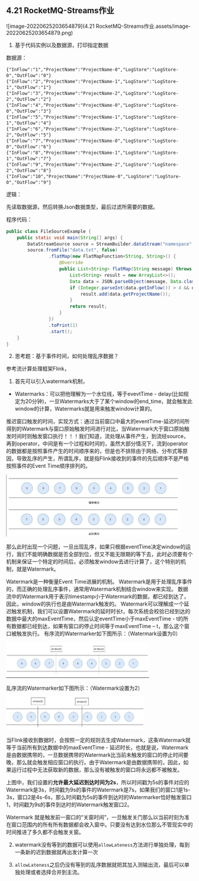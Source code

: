## 4.21 RocketMQ-Streams作业





![image-20220625203654879](4.21 RocketMQ-Streams作业.assets/image-20220625203654879.png)



1. 基于代码实例以及数据源，打印指定数据



数据源：

```
{"InFlow":"1","ProjectName":"ProjectName-0","LogStore":"LogStore-0","OutFlow":"0"}
{"InFlow":"2","ProjectName":"ProjectName-1","LogStore":"LogStore-1","OutFlow":"1"}
{"InFlow":"3","ProjectName":"ProjectName-2","LogStore":"LogStore-2","OutFlow":"2"}
{"InFlow":"4","ProjectName":"ProjectName-0","LogStore":"LogStore-0","OutFlow":"3"}
{"InFlow":"5","ProjectName":"ProjectName-1","LogStore":"LogStore-1","OutFlow":"4"}
{"InFlow":"6","ProjectName":"ProjectName-2","LogStore":"LogStore-2","OutFlow":"5"}
{"InFlow":"7","ProjectName":"ProjectName-0","LogStore":"LogStore-0","OutFlow":"6"}
{"InFlow":"8","ProjectName":"ProjectName-1","LogStore":"LogStore-1","OutFlow":"7"}
{"InFlow":"9","ProjectName":"ProjectName-2","LogStore":"LogStore-2","OutFlow":"8"}
{"InFlow":"10","ProjectName":"ProjectName-0","LogStore":"LogStore-0","OutFlow":"9"}
```





逻辑：

先读取数据源，然后转换Json数据类型，最后过滤所需要的数据。





程序代码：

```java
public class FileSourceExample {
    public static void main(String[] args) {
        DataStreamSource source = StreamBuilder.dataStream("namespace", "pipeline");
        source.fromFile("data.txt", false)
                .flatMap(new FlatMapFunction<String, String>() {
                    @Override
                    public List<String> flatMap(String message) throws Exception {
                        List<String> result = new ArrayList<>();
                        Data data = JSON.parseObject(message, Data.class);
                        if (Integer.parseInt(data.getInFlow()) > 4 && data.getLogStore().equals("LogStore-1")) {
                            result.add(data.getProjectName());
                        }
                        return result;
                    }
                })
                .toPrint(1)
                .start();
    }
}
```









2. 思考题：基于事件时间，如何处理乱序数据？



参考流计算处理框架Flink，

1. 首先可以引入watermark机制，

- Watermarks：可以把他理解为一个水位线，等于evevtTime - delay(比如规定为20分钟)，一旦Watermarks大于了某个window的end_time，就会触发此window的计算，Watermarks就是用来触发window计算的。

推迟窗口触发的时间，实现方式：通过当前窗口中最大的eventTime-延迟时间所得到的Watermark与窗口原始触发时间进行对比，当Watermark大于窗口原始触发时间时则触发窗口执行！！！我们知道，流处理从事件产生，到流经source，再到operator，中间是有一个过程和时间的，虽然大部分情况下，流到operator的数据都是按照事件产生的时间顺序来的，但是也不排除由于网络、分布式等原因，导致乱序的产生，所谓乱序，就是指Flink接收到的事件的先后顺序不是严格按照事件的Event Time顺序排列的。



<img src="4.21 RocketMQ-Streams作业.assets/image-20220625203751576.png" alt="image-20220625203751576" style="zoom:50%;" />





那么此时出现一个问题，一旦出现乱序，如果只根据eventTime决定window的运行，我们不能明确数据是否全部到位，但又不能无限期的等下去，此时必须要有个机制来保证一个特定的时间后，必须触发window去进行计算了，这个特别的机制，就是Watermark。

Watermark是一种衡量Event Time进展的机制。 Watermark是用于处理乱序事件的，而正确的处理乱序事件，通常用Watermark机制结合window来实现。 数据流中的Watermark用于表示timestamp小于Watermark的数据，都已经到达了，因此，window的执行也是由Watermark触发的。 Watermark可以理解成一个延迟触发机制，我们可以设置Watermark的延时时长t，每次系统会校验已经到达的数据中最大的maxEventTime，然后认定eventTime小于maxEventTime - t的所有数据都已经到达，如果有窗口的停止时间等于maxEventTime – t，那么这个窗口被触发执行。 有序流的Watermarker如下图所示：（Watermark设置为0）

<img src="4.21 RocketMQ-Streams作业.assets/image-20220625203723080.png" alt="image-20220625203723080" style="zoom:50%;" />





乱序流的Watermarker如下图所示：（Watermark设置为2）



<img src="4.21 RocketMQ-Streams作业.assets/image-20220625203739058.png" alt="image-20220625203739058" style="zoom:50%;" />



当Flink接收到数据时，会按照一定的规则去生成Watermark，这条Watermark就等于当前所有到达数据中的maxEventTime - 延迟时长，也就是说，Watermark是由数据携带的，一旦数据携带的Watermark比当前未触发的窗口的停止时间要晚，那么就会触发相应窗口的执行。由于Watermark是由数据携带的，因此，如果运行过程中无法获取新的数据，那么没有被触发的窗口将永远都不被触发。

上图中，我们设置的**允许最大延迟到达时间为2s**，所以时间戳为5s的事件对应的Watermark是3s，时间戳为9s的事件的Watermark是7s，如果我们的窗口1是1s-3s，窗口2是4s-6s，那么时间戳为5s的事件到达时的Watermarker恰好触发窗口1，时间戳为9s的事件到达时的Watermark触发窗口2。

Watermark 就是触发前一窗口的“关窗时间”，一旦触发关门那么以当前时刻为准在窗口范围内的所有所有数据都会收入窗中。只要没有达到水位那么不管现实中的时间推进了多久都不会触发关窗。





2. watermark没有等到的数据可以使用`allowLateness`方法进行单独处理，每到一条新的迟到数据就再出发计算一次





3. `allowLateness`之后仍没有等到的乱序数据就把其加入测输出流，最后可以单独处理或者选择合并到主流。

